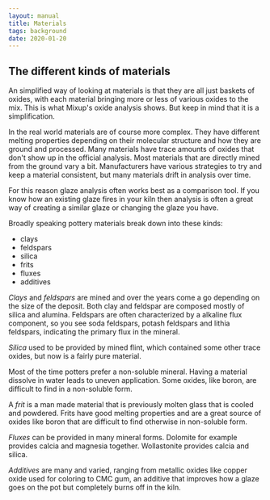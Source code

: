 ```yaml
---
layout: manual
title: Materials
tags: background
date: 2020-01-20
---
```

## The different kinds of materials

An simplified way of looking at materials is that they are all just baskets of oxides,
with each material bringing more or less of various oxides to the mix. 
This is what Mixup's oxide analysis shows. 
But keep in mind that it is a simplification.

In the real world materials are of course more complex. 
They have different melting properties 
depending on their molecular structure and how they are ground and processed. 
Many materials have trace amounts of oxides that don't show up in the official analysis.
Most materials that are directly mined from the ground vary a bit.
Manufacturers have various strategies to try and keep a material consistent, 
but many materials drift in analysis over time.

For this reason glaze analysis often works best as a comparison tool. 
If you know how an existing glaze fires in your kiln then analysis is often 
a great way of creating a similar glaze or changing the glaze you have.

Broadly speaking pottery materials break down into these kinds:
- clays
- feldspars
- silica
- frits
- fluxes
- additives
 
*Clays* and *feldspars* are mined and over the years come a go depending
on the size of the deposit. 
Both clay and feldspar are composed mostly of silica and alumina.
Feldspars are often characterized by a alkaline flux component, 
so you see soda feldspars, potash feldspars and lithia feldspars,
indicating the primary flux in the mineral.

*Silica* used to be provided by mined flint, which contained some other trace
oxides, but now is a fairly pure material.

Most of the time potters prefer a non-soluble mineral. 
Having a material dissolve in water leads to uneven application. 
Some oxides, like boron, are difficult to find in a non-soluble form.

A *frit* is a man made material that is previously molten glass that is cooled and powdered.
Frits have good melting properties and are a great source of 
oxides like boron that are difficult to find otherwise in non-soluble form.

*Fluxes* can be provided in many mineral forms. 
Dolomite for example provides calcia and magnesia together. 
Wollastonite provides calcia and silica.

*Additives* are many and varied, ranging from metallic oxides like 
copper oxide used for coloring to CMC gum, an additive that improves how
a glaze goes on the pot but completely burns off in the kiln. 
